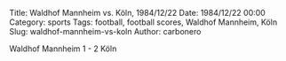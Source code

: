 Title: Waldhof Mannheim vs. Köln, 1984/12/22
Date: 1984/12/22 00:00
Category: sports
Tags: football, football scores, Waldhof Mannheim, Köln
Slug: waldhof-mannheim-vs-koln
Author: carbonero


Waldhof Mannheim 1 - 2 Köln

